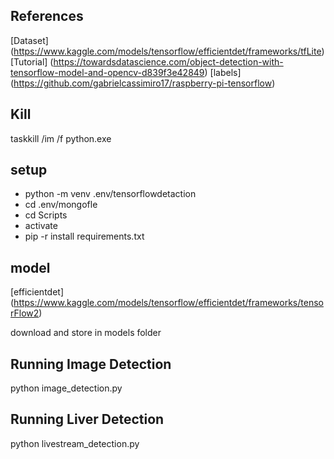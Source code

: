 ## References

[Dataset] (https://www.kaggle.com/models/tensorflow/efficientdet/frameworks/tfLite)
[Tutorial] (https://towardsdatascience.com/object-detection-with-tensorflow-model-and-opencv-d839f3e42849)
[labels] (https://github.com/gabrielcassimiro17/raspberry-pi-tensorflow)

## Kill

taskkill /im /f python.exe

## setup

 - python -m venv .env/tensorflowdetaction
 - cd .env/mongofle
 - cd Scripts 
 - activate
 - pip -r install requirements.txt

## model

[efficientdet] (https://www.kaggle.com/models/tensorflow/efficientdet/frameworks/tensorFlow2)

download and store in models folder

## Running Image Detection

python image_detection.py

## Running Liver Detection

python livestream_detection.py